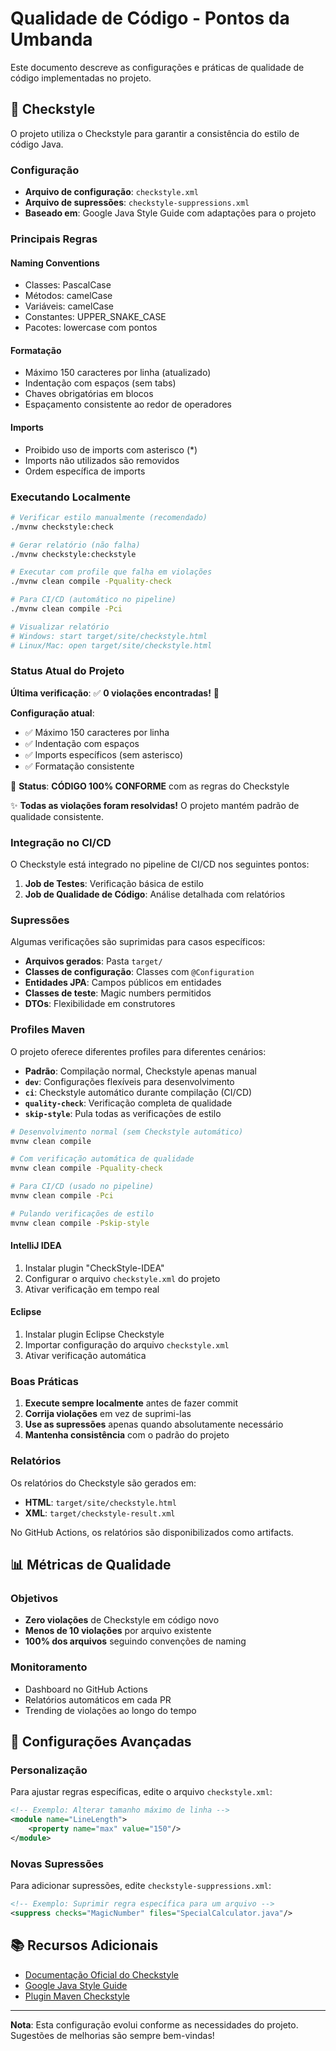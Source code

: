 # Qualidade de Código - Pontos da Umbanda

Este documento descreve as configurações e práticas de qualidade de código implementadas no projeto.

## 🎨 Checkstyle

O projeto utiliza o Checkstyle para garantir a consistência do estilo de código Java.

### Configuração

- **Arquivo de configuração**: `checkstyle.xml`
- **Arquivo de supressões**: `checkstyle-suppressions.xml`
- **Baseado em**: Google Java Style Guide com adaptações para o projeto

### Principais Regras

#### Naming Conventions
- Classes: PascalCase
- Métodos: camelCase
- Variáveis: camelCase
- Constantes: UPPER_SNAKE_CASE
- Pacotes: lowercase com pontos

#### Formatação
- Máximo 150 caracteres por linha (atualizado)
- Indentação com espaços (sem tabs)
- Chaves obrigatórias em blocos
- Espaçamento consistente ao redor de operadores

#### Imports
- Proibido uso de imports com asterisco (*)
- Imports não utilizados são removidos
- Ordem específica de imports

### Executando Localmente

```bash
# Verificar estilo manualmente (recomendado)
./mvnw checkstyle:check

# Gerar relatório (não falha)
./mvnw checkstyle:checkstyle

# Executar com profile que falha em violações
./mvnw clean compile -Pquality-check

# Para CI/CD (automático no pipeline)
./mvnw clean compile -Pci

# Visualizar relatório
# Windows: start target/site/checkstyle.html
# Linux/Mac: open target/site/checkstyle.html
```

### Status Atual do Projeto

**Última verificação**: ✅ **0 violações encontradas!** 🎉

**Configuração atual**:
- ✅ Máximo 150 caracteres por linha
- ✅ Indentação com espaços
- ✅ Imports específicos (sem asterisco)
- ✅ Formatação consistente

🎯 **Status**: **CÓDIGO 100% CONFORME** com as regras do Checkstyle

✨ **Todas as violações foram resolvidas!** O projeto mantém padrão de qualidade consistente.

### Integração no CI/CD

O Checkstyle está integrado no pipeline de CI/CD nos seguintes pontos:

1. **Job de Testes**: Verificação básica de estilo
2. **Job de Qualidade de Código**: Análise detalhada com relatórios

### Supressões

Algumas verificações são suprimidas para casos específicos:

- **Arquivos gerados**: Pasta `target/`
- **Classes de configuração**: Classes com `@Configuration`
- **Entidades JPA**: Campos públicos em entidades
- **Classes de teste**: Magic numbers permitidos
- **DTOs**: Flexibilidade em construtores

### Profiles Maven

O projeto oferece diferentes profiles para diferentes cenários:

- **Padrão**: Compilação normal, Checkstyle apenas manual
- **`dev`**: Configurações flexíveis para desenvolvimento 
- **`ci`**: Checkstyle automático durante compilação (CI/CD)
- **`quality-check`**: Verificação completa de qualidade
- **`skip-style`**: Pula todas as verificações de estilo

```bash
# Desenvolvimento normal (sem Checkstyle automático)
mvnw clean compile

# Com verificação automática de qualidade
mvnw clean compile -Pquality-check

# Para CI/CD (usado no pipeline)
mvnw clean compile -Pci

# Pulando verificações de estilo
mvnw clean compile -Pskip-style
```

#### IntelliJ IDEA

1. Instalar plugin "CheckStyle-IDEA"
2. Configurar o arquivo `checkstyle.xml` do projeto
3. Ativar verificação em tempo real

#### Eclipse

1. Instalar plugin Eclipse Checkstyle
2. Importar configuração do arquivo `checkstyle.xml`
3. Ativar verificação automática

### Boas Práticas

1. **Execute sempre localmente** antes de fazer commit
2. **Corrija violações** em vez de suprimi-las
3. **Use as supressões** apenas quando absolutamente necessário
4. **Mantenha consistência** com o padrão do projeto

### Relatórios

Os relatórios do Checkstyle são gerados em:
- **HTML**: `target/site/checkstyle.html`
- **XML**: `target/checkstyle-result.xml`

No GitHub Actions, os relatórios são disponibilizados como artifacts.

## 📊 Métricas de Qualidade

### Objetivos

- **Zero violações** de Checkstyle em código novo
- **Menos de 10 violações** por arquivo existente
- **100% dos arquivos** seguindo convenções de naming

### Monitoramento

- Dashboard no GitHub Actions
- Relatórios automáticos em cada PR
- Trending de violações ao longo do tempo

## 🔧 Configurações Avançadas

### Personalização

Para ajustar regras específicas, edite o arquivo `checkstyle.xml`:

```xml
<!-- Exemplo: Alterar tamanho máximo de linha -->
<module name="LineLength">
    <property name="max" value="150"/>
</module>
```

### Novas Supressões

Para adicionar supressões, edite `checkstyle-suppressions.xml`:

```xml
<!-- Exemplo: Suprimir regra específica para um arquivo -->
<suppress checks="MagicNumber" files="SpecialCalculator.java"/>
```

## 📚 Recursos Adicionais

- [Documentação Oficial do Checkstyle](https://checkstyle.org/)
- [Google Java Style Guide](https://google.github.io/styleguide/javaguide.html)
- [Plugin Maven Checkstyle](https://maven.apache.org/plugins/maven-checkstyle-plugin/)

---

**Nota**: Esta configuração evolui conforme as necessidades do projeto. Sugestões de melhorias são sempre bem-vindas!
